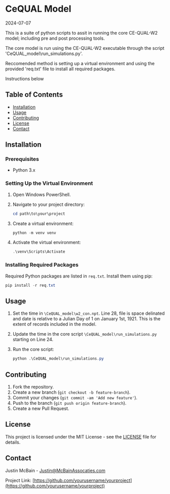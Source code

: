 
# CeQUAL Model 
2024-07-07

This is a suite of python scripts to assit in running the core CE-QUAL-W2 model; including pre and post processing tools. 

The core model is run using the CE-QUAL-W2 executable through the script 'CeQUAL_model\run_simulations.py'.

Reccomended method is setting up a virtual environment and using the provided 'req.txt' file to install all required packages.

Instructions below

## Table of Contents

- [Installation](#installation)
- [Usage](#usage)
- [Contributing](#contributing)
- [License](#license)
- [Contact](#contact)

## Installation

### Prerequisites

- Python 3.x

### Setting Up the Virtual Environment

1. Open Windows PowerShell.
2. Navigate to your project directory:

    ```powershell
    cd path\to\your\project
    ```

3. Create a virtual environment:

    ```powershell
    python -m venv venv
    ```

4. Activate the virtual environment:

    ```powershell
    .\venv\Scripts\Activate
    ```

### Installing Required Packages

Required Python packages are listed in `req.txt`. Install them using pip:

```powershell
pip install -r req.txt
```

## Usage

1. Set the time in `\CeQUAL_model\w2_con.npt`. Line 28, file is space delinated and date is relative to a Julian Day of 1 on January 1st, 1921. This is the extent of records included in the model.

2. Update the time in the core script `\CeQUAL_model\run_simulations.py` starting on Line 24. 

3. Run the core script:

    ```powershell
    python .\CeQUAL_model\run_simulations.py
    ```

## Contributing

1. Fork the repository.
2. Create a new branch (`git checkout -b feature-branch`).
3. Commit your changes (`git commit -am 'Add new feature'`).
4. Push to the branch (`git push origin feature-branch`).
5. Create a new Pull Request.

## License

This project is licensed under the MIT License - see the [LICENSE](LICENSE) file for details.

## Contact

Justin McBain - [Justin@McBainAssocaties.com](mailto:Justin@McBainAssocaties.com)

Project Link: [https://github.com/yourusername/yourproject](https://github.com/yourusername/yourproject)
```
